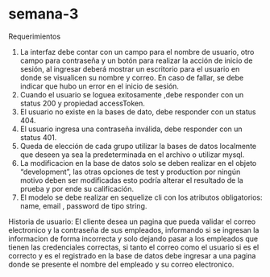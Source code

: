 # semana-3
Requerimientos
1. La interfaz debe contar con un campo para el nombre de usuario, otro campo para contraseña y un botón para realizar la acción de inicio de sesión, al ingresar deberá mostrar un escritorio para el usuario en donde se visualicen su nombre y correo. En caso de fallar, se debe indicar que hubo un error en el inicio de sesión.
2. Cuando el usuario se loguea exitosamente ,debe responder con un status 200 y propiedad accessToken.
3. El usuario no existe en la bases de dato, debe responder con un status 404.
4. El usuario ingresa una contraseña inválida, debe responder con un status 401.
5. Queda de elección de cada grupo utilizar la bases de datos localmente que deseen ya sea la predeterminada en el archivo o utilizar mysql.
6. La modificacion en la base de datos solo se deben realizar en el objeto “development”, las otras opciones de test y production por ningún motivo deben ser modificadas esto podría alterar el resultado de la prueba y por ende su calificación.
7. El modelo se debe realizar en sequelize cli con los atributos obligatorios: name, email , password de tipo string.

Historia de usuario: 
El cliente desea un pagina que pueda validar el correo electronico y la contraseña de sus empleados, informando si se ingresan la informacion de forma incorrecta y solo dejando pasar a los empleados que tienen las credenciales correctas, si tanto el correo como el usuario si es el correcto y es el registrado en la base de datos debe ingresar a una pagina donde se presente el nombre del empleado y su correo electronico.


